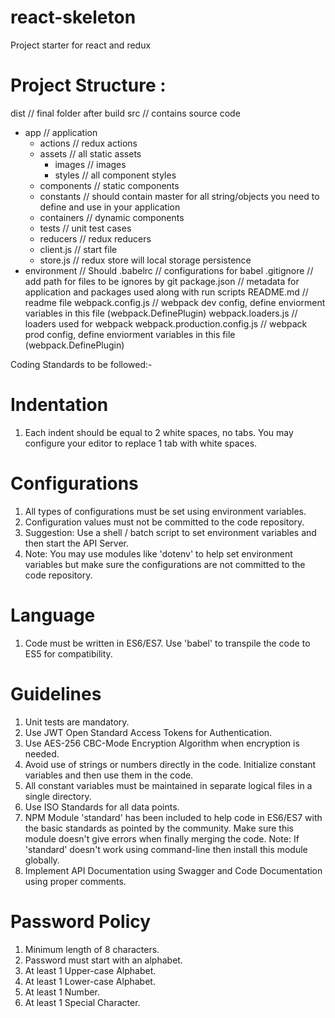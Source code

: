 # react-skeleton
Project starter for react and redux

# Project Structure :
dist // final folder after build
src // contains source code
  - app // application
    - actions // redux actions
    - assets // all static assets
      - images // images
      - styles // all component styles
    - components // static components
    - constants // should contain master for all string/objects you need to define and use in your application
    - containers // dynamic components
    - tests // unit test cases
    - reducers // redux reducers
    - client.js // start file
    - store.js // redux store will local storage persistence
  - environment // Should
.babelrc // configurations for babel
.gitignore // add path for files to be ignores by git
package.json // metadata for application and packages used along with run scripts
README.md // readme file
webpack.config.js // webpack dev config, define enviorment variables in this file (webpack.DefinePlugin)
webpack.loaders.js // loaders used for webpack
webpack.production.config.js // webpack prod config, define enviorment variables in this file (webpack.DefinePlugin)


Coding Standards to be followed:-

# Indentation
1. Each indent should be equal to 2 white spaces, no tabs. You may configure your editor to replace 1 tab with white spaces.

# Configurations
1. All types of configurations must be set using environment variables.
2. Configuration values must not be committed to the code repository.
3. Suggestion: Use a shell / batch script to set environment variables and then start the API Server.
4. Note: You may use modules like 'dotenv' to help set environment variables but make sure the configurations are not committed to the code repository.

# Language
1. Code must be written in ES6/ES7. Use 'babel' to transpile the code to ES5 for compatibility.

# Guidelines
1. Unit tests are mandatory.
2. Use JWT Open Standard Access Tokens for Authentication.
3. Use AES-256 CBC-Mode Encryption Algorithm when encryption is needed.
4. Avoid use of strings or numbers directly in the code. Initialize constant variables and then use them in the code.
5. All constant variables must be maintained in separate logical files in a single directory.
6. Use ISO Standards for all data points.
7. NPM Module 'standard' has been included to help code in ES6/ES7 with the basic standards as pointed by the community.
  Make sure this module doesn't give errors when finally merging the code.
  Note: If 'standard' doesn't work using command-line then install this module globally.
8. Implement API Documentation using Swagger and Code Documentation using proper comments.

# Password Policy
1. Minimum length of 8 characters.
2. Password must start with an alphabet.
3. At least 1 Upper-case Alphabet.
4. At least 1 Lower-case Alphabet.
5. At least 1 Number.
6. At least 1 Special Character.
